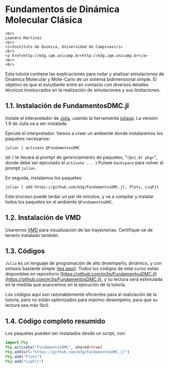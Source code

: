 
# Fundamentos de Dinámica Molecular Clásica

```@raw html
<br>
Leandro Martínez
<br>
<i>Instituto de Quimica, Universidad de Campinas</i>
<br>
<a href=http://m3g.iqm.unicamp.br>http://m3g.iqm.unicamp.br</a>
<br>
<br>
```

Esta tutoría contiene las explicaciones para rodar y analizar
simulaciones de Dinámica Molecular y Mote-Carlo de un sistema
bidimensional simple. El objetivo es que el estudiante entre en
contacto con diversos detalles técnicos involucrados en la realización
de simulaciones y sus limitaciones. 

## 1.1. Instalación de FundamentosDMC.jl

Instale el interpretador de [Julia](https://julialang.org), usando la
herramienta [juliaup](https://github.com/JuliaLang/juliaup#juliaup---julia-version-manager).
La version 1.9 de Julia va a ser instalada.

Ejecute el interpretador. Vamos a crear un ambiente donde instalaremos los paquetes necesarios:

```julia-repl
julia> ] activate @FundamentosDMC 
```
(el `]` te llevará al prompt de gerenciamiento de paquetes, "`(@v1.9) pkg>`", donde debe ser ejecutado el `activate ... `)
Pulsee `backspace` para volver al prompt `julia>`.

En seguida, instalamos los paquetes:

```julia-repl
julia> ] add https://github.com/m3g/FundamentosDMC.jl, Plots, LsqFit
```

Este proceso puede tardar un par de minutos, y va a compilar y instalar todos los paquetes en el ambiente `@FundamentosDMC`.

## 1.2. Instalación de VMD

Usaremos [VMD](https://www.ks.uiuc.edu/Research/vmd/) para visualización de las trayectorias. Certifique-se de tenerlo instalado también.

## 1.3. Códigos

`Julia` es un lenguaje de programación de alto desempeño, dinámico, y con sintaxis bastante simple ([lea aquí](https://www.nature.com/articles/d41586-019-02310-3)). Todos los códigos de este curso están disponibles en repositorio 
[https://github.com/m3g/FundamentosDMC.jl](https://github.com/m3g/FundamentosDMC.jl), y su lectura será estimulada en la medida que avancemos en la ejecución de la tutoría. 

Los códigos aquí son razonablemente eficientes para al realización de la tutoría, pero no están optimizados para máximo desempeño, para que su lectura sea más fácil. 

## 1.4. Código completo resumido

Los paquetes pueden ser instalados desde un script, con:

```julia
import Pkg
Pkg.activate("FundamentosDMC", shared=true)
Pkg.add(url="https://github.com/m3g/FundamentosDMC.jl")
Pkg.add("Plots")
Pkg.add("LsqFit")
```



